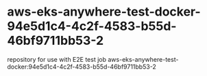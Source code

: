# aws-eks-anywhere-test-docker-94e5d1c4-4c2f-4583-b55d-46bf9711bb53-2
repository for use with E2E test job aws-eks-anywhere-test-docker:94e5d1c4-4c2f-4583-b55d-46bf9711bb53-2
